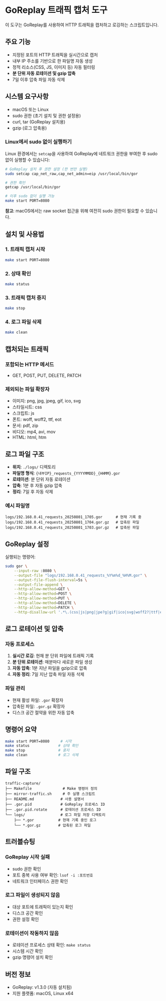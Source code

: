 # GoReplay 트래픽 캡처 도구

이 도구는 GoReplay를 사용하여 HTTP 트래픽을 캡처하고 로깅하는 스크립트입니다.

## 주요 기능

- 지정된 포트의 HTTP 트래픽을 실시간으로 캡처
- 내부 IP 주소를 기반으로 한 파일명 자동 생성
- 정적 리소스(CSS, JS, 이미지 등) 자동 필터링
- **분 단위 자동 로테이션 및 gzip 압축**
- 7일 이후 압축 파일 자동 삭제

## 시스템 요구사항

- macOS 또는 Linux
- sudo 권한 (초기 설치 및 권한 설정용)
- curl, tar (GoReplay 설치용)
- gzip (로그 압축용)

### Linux에서 sudo 없이 실행하기

Linux 환경에서는 `setcap`을 사용하여 GoReplay에 네트워크 권한을 부여한 후 sudo 없이 실행할 수 있습니다:

```bash
# GoReplay 설치 후 권한 설정 (한 번만 실행)
sudo setcap cap_net_raw,cap_net_admin=eip /usr/local/bin/gor

# 권한 확인
getcap /usr/local/bin/gor

# 이후 sudo 없이 실행 가능
make start PORT=8080
```

**참고**: macOS에서는 raw socket 접근을 위해 여전히 sudo 권한이 필요할 수 있습니다.

## 설치 및 사용법

### 1. 트래픽 캡처 시작

```bash
make start PORT=8080
```

### 2. 상태 확인

```bash
make status
```

### 3. 트래픽 캡처 중지

```bash
make stop
```

### 4. 로그 파일 삭제

```bash
make clean
```

## 캡처되는 트래픽

### 포함되는 HTTP 메서드
- GET, POST, PUT, DELETE, PATCH

### 제외되는 파일 확장자
- 이미지: png, jpg, jpeg, gif, ico, svg
- 스타일시트: css
- 스크립트: js
- 폰트: woff, woff2, ttf, eot
- 문서: pdf, zip
- 비디오: mp4, avi, mov
- HTML: html, htm

## 로그 파일 구조

- **위치**: `./logs/` 디렉토리
- **파일명 형식**: `{내부IP}_requests_{YYYYMMDD}_{HHMM}.gor`
- **로테이션**: 분 단위 자동 로테이션
- **압축**: 1분 후 자동 gzip 압축
- **정리**: 7일 후 자동 삭제

### 예시 파일명
```
logs/192.168.0.41_requests_20250801_1705.gor      # 현재 기록 중
logs/192.168.0.41_requests_20250801_1704.gor.gz   # 압축된 파일
logs/192.168.0.41_requests_20250801_1703.gor.gz   # 압축된 파일
```

## GoReplay 설정

실행되는 명령어:

```bash
sudo gor \
    --input-raw :8080 \
    --output-file "logs/192.168.0.41_requests_%Y%m%d_%H%M.gor" \
    --output-file-flush-interval=5s \
    --output-file-append \
    --http-allow-method=GET \
    --http-allow-method=POST \
    --http-allow-method=PUT \
    --http-allow-method=DELETE \
    --http-allow-method=PATCH \
    --http-disallow-url '.*\.(css|js|png|jpe?g|gif|ico|svg|woff2?|ttf|eot|pdf|zip|mp4|avi|mov|html?|htm)(\?.*)?$'
```

## 로그 로테이션 및 압축

### 자동 프로세스
1. **실시간 로깅**: 현재 분 단위 파일에 트래픽 기록
2. **분 단위 로테이션**: 매분마다 새로운 파일 생성
3. **자동 압축**: 1분 지난 파일을 gzip으로 압축
4. **자동 정리**: 7일 지난 압축 파일 자동 삭제

### 파일 관리
- 현재 활성 파일: `.gor` 확장자
- 압축된 파일: `.gor.gz` 확장자
- 디스크 공간 절약을 위한 자동 압축

## 명령어 요약

```bash
make start PORT=8080     # 시작
make status             # 상태 확인
make stop               # 중지
make clean              # 로그 삭제
```

## 파일 구조

```
traffic-capture/
├── Makefile              # Make 명령어 정의
├── mirror-traffic.sh     # 주 실행 스크립트
├── README.md            # 사용 설명서
├── .gor.pid             # GoReplay 프로세스 ID
├── .gor.pid.rotate      # 로테이션 프로세스 ID
└── logs/                # 로그 파일 저장 디렉토리
    ├── *.gor           # 현재 기록 중인 로그
    └── *.gor.gz        # 압축된 로그 파일
```

## 트러블슈팅

### GoReplay 시작 실패
- sudo 권한 확인
- 포트 중복 사용 여부 확인: `lsof -i :포트번호`
- 네트워크 인터페이스 권한 확인

### 로그 파일이 생성되지 않음
- 대상 포트에 트래픽이 있는지 확인
- 디스크 공간 확인
- 권한 설정 확인

### 로테이션이 작동하지 않음
- 로테이션 프로세스 상태 확인: `make status`
- 시스템 시간 확인
- gzip 명령어 설치 확인

## 버전 정보
- GoReplay: v1.3.0 (자동 설치됨)
- 지원 플랫폼: macOS, Linux x64
